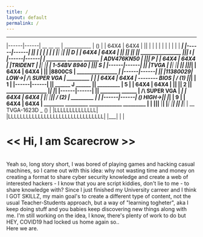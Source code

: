 ```yaml
---
title: /
layout: default
permalink: /
---
```

 ____________________________________                  ______________
|------|------|     __   __   __     |     ___________     |           () |
| 64X4 | 64X4 | || |  | |  | |  |    |    |           |    |           ___|
|------|------| || |  | |  | |  |    |____|           |____|         || D |
| 64X4 | 64X4 | || |__| |__| |__|                 ________________  ||| I |
|------|------|  |  ________   ______   ______   | ADV476KN50     | ||| P |
| 64X4 | 64X4 |    |TRIDENT | |______| |______|  | 1-54BV  8940   | ||| S |
|------|------| || |TVGA    | |______| |______|  |________________| |||___|
| 64X4 | 64X4 | || |8800CS  |          ________________                ___|
|------|------| || |11380029|    LOW->|  /\ SUPER VGA  | _________    |   |
| 64X4 | 64X4 |     --------    BIOS  | \/         (1) ||_________|   | 1 |
|------|------| ||  ______  J  ______ |________________| _________    | 5 |
| 64X4 | 64X4 | || |______| 2 |______| ________________ |_________|   |___|
|------|------| ||  ________   ______ |  /\ SUPER VGA  |               ___|
| 64X4 | 64X4 |    |________| |______|| \/         (2) |   _________  |   |
|------|------| ()              HIGH->|________________|  |_________| | 9 |
| 64X4 | 64X4 |     ________   _________   _____________   _________  |   |
|______|______|__  |________| |_________| |_____________| |_________| |___|
                 |               __    TVGA-1623D                    _ () |
                 |LLLLLLLLLLLLLL|  |LLLLLLLLLLLLLLLLLLLLLLLLLLLLLLLL| |___|
                                                                          |
                                                                          |
<br>
# << Hi, I am Scarecrow >>
<br>
Yeah so, long story short, I was bored of playing games and hacking casual machines, so I came out with this idea: why not wasting time and money on creating a format to share cyber security knowledge and create a web of interested hackers - I know that you are script kiddies, don't lie to me - to share knowledge with?
Since I just finished my University carreer and I think I GOT SKILLZ, my main goal's to create a different type of content, not the usual Teacher-Students approach, but a way of "learning togheter", aka I keep doing stuff and you babies keep discovering new things along with me. I'm still working on the idea, I know, there's plenty of work to do but HEY, COVID19 had locked us home again so..
<br>
Here we are.

